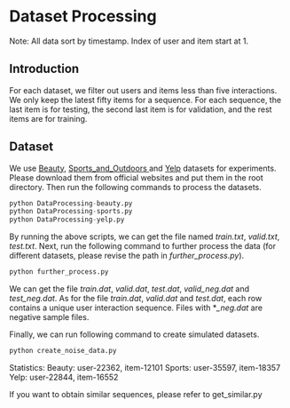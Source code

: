 # Dataset Processing

Note: All data sort by timestamp. Index of user and item start at 1.

## Introduction

For each dataset, we filter out users and items less than five interactions. We only keep the latest fifty items for a sequence. For each sequence, the last item is for testing, the second last item is for validation, and the rest items are for training.

## Dataset

We use [Beauty](http://jmcauley.ucsd.edu/data/amazon/links.html), [Sports_and_Outdoors ](http://jmcauley.ucsd.edu/data/amazon/links.html)and [Yelp](https://www.yelp.com/dataset) datasets for experiments. Please download them from official websites and put them in the root directory. Then run the following commands to process the datasets.

```python
python DataProcessing-beauty.py
python DataProcessing-sports.py
python DataProcessing-yelp.py
```

By running the above scripts, we can get the file named *train.txt*, *valid.txt*, *test.txt*. Next, run the following command to further process the data (for different datasets, please revise the path in *further_process.py*). 

```python
python further_process.py
```

We can get the file *train.dat*, *valid.dat*, *test.dat*, *valid_neg.dat* and *test_neg.dat*. As for the file *train.dat*, *valid.dat* and *test.dat*, each row contains a unique user interaction sequence. Files with **_neg.dat* are negative sample files. 

Finally, we can run following command to create simulated datasets.

```python
python create_noise_data.py
```

Statistics:
Beauty: user-22362, item-12101
Sports: user-35597, item-18357
Yelp: user-22844, item-16552

If you want to obtain similar sequences, please refer to get_similar.py